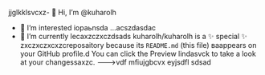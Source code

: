 jjglkklsvcxz- 👋 Hi, I’m @kuharolh
- 👀 I’m interested iораьnsda ...acszdasdac
- 🌱 I’m currently lecaxzczxczdsads
kuharolh/kuharolh is a ✨ special ✨ zxczxczxcxzcreposaitory because its `README.md` (this file) ваappears on your GitHub profile.d
You can click the Preview lindasvck to take a look at your changessaxzc.
--->vdf
mfiujgbcvx
eyjsdfl
sdsad
